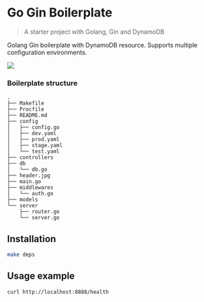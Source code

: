 # Go Gin Boilerplate

> A starter project with Golang, Gin and DynamoDB

Golang Gin boilerplate with DynamoDB resource. Supports multiple configuration environments.

![](header.jpg)

### Boilerplate structure

```
.
├── Makefile
├── Procfile
├── README.md
├── config
│   ├── config.go
│   ├── dev.yaml
│   ├── prod.yaml
│   ├── stage.yaml
│   └── test.yaml
├── controllers
├── db
│   └── db.go
├── header.jpg
├── main.go
├── middlewares
│   └── auth.go
├── models
└── server
    ├── router.go
    └── server.go
```

## Installation

```sh
make deps
```

## Usage example

`curl http://localhost:8888/health`
